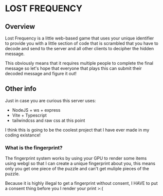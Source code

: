 # LOST FREQUENCY

## Overview

Lost Frequency is a little web-based game that uses your unique identifier to provide you with a little section of code that is scrambled that you have to decode and send to the server and all other clients to decipher the hidden message.

This obviously means that it requires multiple people to complete the final message so let's hope that everyone that plays this can submit their decoded message and figure it out!

## Other info

Just in case you are curious this server uses:

- NodeJS + ws + express
- Vite + Typescript
- tailwindcss and raw css at this point

I think this is going to be the coolest project that I have ever made in my coding existance!

### What is the fingerprint?

The fingerprint system works by using your GPU to render some items using webgl so that I can create a unique fingerprint about you, this means only you get one piece of the puzzle and can't get muliple pieces of the puzzle.

Because it is highly illegal to get a fingerprint without consent, I HAVE to put a consent thing before you I render your print >:(